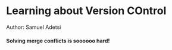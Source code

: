 # Learning about Version COntrol
Author: Samuel Adetsi
#### Solving merge conflicts is soooooo hard!